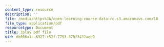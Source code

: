```yaml
---
content_type: resource
description: ''
file: /media/https%3A/open-learning-course-data-rc.s3.amazonaws.com/18-02sc-multivariable-calculus-fall-2010/db096a1a6327c52f7793879f3432aed9_iYFogDTPlRo.pdf
file_type: application/pdf
resourcetype: Document
title: 3play pdf file
uid: db096a1a-6327-c52f-7793-879f3432aed9
---
```

